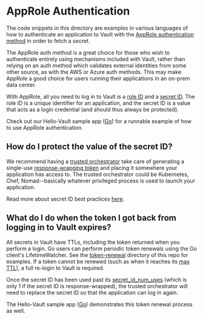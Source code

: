 # AppRole Authentication

The code snippets in this directory are examples in various languages of how to
authenticate an application to Vault with the
[AppRole authentication method](https://www.vaultproject.io/docs/auth/approle)
in order to fetch a secret.

The AppRole auth method is a great choice for those who wish to authenticate
entirely using mechanisms included with Vault, rather than relying on an auth
method which validates external identities from some other source, as with the
AWS or Azure auth methods. This may make AppRole a good choice for users running
their applications in an on-prem data center.

With AppRole, all you need to log in to Vault is a
[role ID](https://www.vaultproject.io/docs/auth/approle#roleid) and a
[secret ID](https://www.vaultproject.io/docs/auth/approle#secretid). The role ID
is a unique identifier for an application, and the secret ID is a value that
acts as a login credential (and should thus always be protected).

Check out our Hello-Vault sample app
([Go](https://github.com/hashicorp/hello-vault-go)) for a runnable example of
how to use AppRole authentication.

## How do I protect the value of the secret ID?

We recommend having a
[trusted orchestrator](https://learn.hashicorp.com/tutorials/vault/secure-introduction?in=vault/app-integration#trusted-orchestrator)
take care of generating a single-use
[response-wrapping token](https://www.vaultproject.io/docs/concepts/response-wrapping)
and placing it somewhere your application has access to. The trusted
orchestrator could be Kubernetes, Chef, Nomad--basically whatever privileged
process is used to launch your application.

Read more about secret ID best practices
[here](https://learn.hashicorp.com/tutorials/vault/approle-best-practices?in=vault/auth-methods#secretid-delivery-best-practices).

## What do I do when the token I got back from logging in to Vault expires?

All secrets in Vault have TTLs, including the token returned when you perform a
login. Go users can perform periodic token renewals using the Go client's
LifetimeWatcher. See the [token-renewal](examples/token-renewal) directory of
this repo for examples. If a token cannot be renewed (such as when it reaches
its
[max TTL](https://learn.hashicorp.com/tutorials/vault/tokens#ttl-and-max-ttl)),
a full re-login to Vault is required.

Once the secret ID has been used past its
[secret_id_num_uses](https://www.vaultproject.io/api/auth/approle#parameters)
(which is only 1 if the secret ID is response-wrapped), the trusted orchestrator
will need to replace the secret ID so that the application can log in again.

The Hello-Vault sample app ([Go](https://github.com/hashicorp/hello-vault-go))
demonstrates this token renewal process as well.
